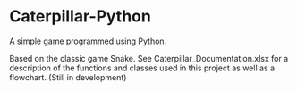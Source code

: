 # Caterpillar-Python
A simple game programmed using Python.

Based on the classic game Snake. See Caterpillar_Documentation.xlsx for a description of the functions and classes used in this project as well as a flowchart.
(Still in development)
